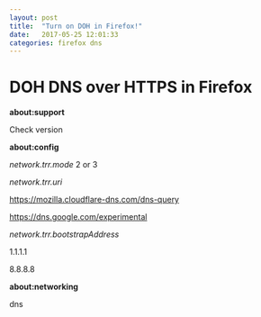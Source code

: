 ```yaml
---
layout: post
title:  "Turn on DOH in Firefox!"
date:   2017-05-25 12:01:33 
categories: firefox dns
---
```


# DOH DNS over HTTPS in Firefox

[from]: https://www.comss.ru/page.php?id=4950 

**about:support**

Check version

**about:config**

*network.trr.mode* 2 or 3

*network.trr.uri*

  https://mozilla.cloudflare-dns.com/dns-query

  https://dns.google.com/experimental

*network.trr.bootstrapAddress*

  1.1.1.1

  8.8.8.8

**about:networking**

  dns


